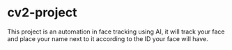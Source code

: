 # cv2-project
This project is an automation in face tracking using AI, it will track your face and place your name next to it according to the ID your face will have.
